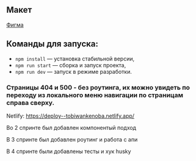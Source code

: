 ## Макет

[Фигма](<https://www.figma.com/design/dZMLUmJqTU8L36V3Zzehn0/Chat_external_link-(Copy)?node-id=0-1&node-type=CANVAS&t=qfr2QakxENPvKRiE-0>)

## Команды для запуска:

- `npm install` — установка стабильной версии,
- `npm run start` — сборка и запуск проекта,
- `npm run dev` — запуск в режиме разработки.

### Страницы 404 и 500 - без роутинга, их можно увидеть по переходу из локального меню навигации по страницам справа сверху.

Netlify: https://deploy--tobiwankenoba.netlify.app/

Во 2 спринте был добавлен компонентый подход

В 3 спринте был добавлен роутинг и работа с апи

В 4 спринте были добавлены тесты и хук husky
